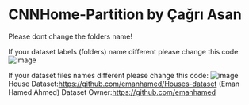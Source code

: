# CNNHome-Partition by Çağrı Asan
Please dont change the folders name!

If your dataset labels (folders) name different please change this code:
![image](https://github.com/cagriiasan/CNNHome-Partition/assets/121824506/a22b507b-9ae4-465a-9568-535310e83bf8)

If your dataset files names different please change this code:
![image](https://github.com/cagriiasan/CNNHome-Partition/assets/121824506/ee59a110-abc8-4ba3-bf72-4e481bf146be)
House Dataset:https://github.com/emanhamed/Houses-dataset (Eman Hamed Ahmed)
Dataset Owner:https://github.com/emanhamed

